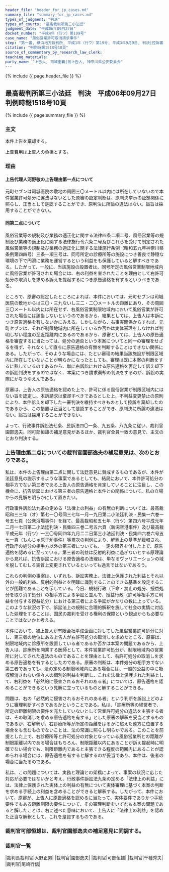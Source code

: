 ```yaml
---
header_file: "header_for_jp_cases.md"
summary_file: "summary_for_jp_cases.md"
types_of_judgment: "判決"
types_of_courts: "最高裁判所第三小法廷"
judgment_date: "平成06年09月27日"
docket_number: "平成4年（行ツ）第109号"
case_name: "風俗営業許可取消請求事件"
step: "第一審, 横浜地方裁判所, 平成1年（行ウ）第19号, 平成3年9月9日, 判決|控訴審, 東京高等裁判所, 平成3年（行コ）第105号平成4年3月18日, 判決"
citation: "判例時報1518号10頁"
source_of_commentary_by_research_law_clerk:
teaching_materials:
party_name: "上告人, 司城重義|被上告人, 神奈川県公安委員会"
---
```


{% include {{ page.header_file }}  %}

## 最高裁判所第三小法廷　判決　平成06年09月27日　判例時報1518号10頁

{% include {{ page.summary_file }}  %}






### 主文



本件上告を棄却する。

上告費用は上告人の負担とする。





### 理由



#### 上告代理人河野敬の上告理由第一点について

元町セブンは司城医院の敷地の周囲三〇メートル以内には所在していないので本件営業許可処分に違法はないとした原審の認定判断は、原判決挙示の証拠関係に照らし、正当として是認することができ、原判決に所論の違法はない。論旨は採用することができない。

#### 同第二点について

風俗営業等の規制及び業務の適正化に関する法律四条二項二号、風俗営業等の規制及び業務の適正化に関する法律施行令六条二号及びこれらを受けて制定された風俗営業等の規制及び業務の適正化に関する法律施行条例（昭和五九年神奈川県条例第四四号）三条一項三号は、同号所定の診療所等の施設につき善良で静穏な環境の下で円滑に業務を運営するという利益をも保護していると解すべきである。したがって、一般に、当該施設の設置者は、同号所定の風俗営業制限地域内に風俗営業が許可された場合には、右の利益を害されたことを理由として右許可処分の取消しを求める訴えを提起するにつき原告適格を有するというべきである。

ところで、原審の認定したところによれば、本件においては、元町セブンは司城医院の敷地からは三〇・三九ないし三二・二〇メートルの距離にあり、その周囲三〇メートル以内には所在せず、右風俗営業制限地域内において風俗営業が許可された場合には該当しないというのであるから、結果としては、上告人は本訴につき原告適格を有しないかにみえる。しかしながら、右事実関係からすれば、元町セブンは、それが制限地域内に所在しているか否かは実体審理をしなければ判明しない程度の至近距離内にあるのであるから、原審としては、上告人の原告適格を審査するに当たっては、処分の適否という本案についてと同一の審理をせざるを得ず、それなくして直ちに原告適格の有無を判断することはできない関係にある。したがって、そのような場合には、たとい審理の結果当該施設が制限区域内に所在していないことが明らかになったとしても、審理は既に本案の判断をするに熟しているのであるから、単に右訴訟における原告適格を否定して訴え却下の訴訟判決をするのではなく、本案につき請求棄却の判決をするのが、訴訟の実際にかなうゆえんである。

原審は、上告人の原告適格を認めた上で、許可に係る風俗営業が制限区域内にはない旨を認定し、本訴請求は棄却すべきであるとした上、不利益変更禁止の原則により、本件訴えを却下した一審判決を維持すべきものとして控訴を棄却したのであるから、この措置は正当として是認することができ、原判決に所論の違法はない。論旨は採用することができない。

よって、行政事件訴訟法七条、民訴法四〇一条、九五条、八九条に従い、裁判官園部逸夫、同可部恒雄の補足意見があるほか、裁判官全員一致の意見で、主文のとおり判決する。

### 上告理由第二点についての裁判官園部逸夫の補足意見は、次のとおりである。

私は、本件の上告理由第二点に関して法廷意見に賛成するものであるが、本件が法廷意見の説示するような事案であるとしても、結局において、本件許可処分の相手方でない第三者である上告人の原告適格を肯定していることに注目し、この機会に、抗告訴訟における第三者の原告適格と本件との関係について、私の立場からの見解を明らかにして置きたい。

行政事件訴訟法九条の定める「法律上の利益」の有無の判断については、最高裁昭和三三年（オ）第七一〇号同三七年一月一九日第二小法廷判決・民集一六巻一号五七頁（公衆浴場事件）を経て、最高裁昭和五七年（行ツ）第四六号平成元年二月一七日第二小法廷判決・民集四三巻二号五六頁（新潟空港事件）及び最高裁平成元年（行ツ）一三〇号同四年九月二二日第三小法廷判決・民集四六巻六号五七一頁（もんじゅ原子炉事件）等累次の判例により、解釈上の基準が緩和され、行政庁の処分の相手方以外の第三者についても、一定の限界を付した上で、原告適格を認めるに至っている。第三者の利益は反射的利益に過ぎないとする原理論から見れば、抗告訴訟における原告適格の法理は、単なるヴァリエーションの域を脱してむしろ実質上変更されているといっても過言ではないであろう。

これらの判例の事案は、いずれも、訴訟実務上、法律上保護された利益とそれ以外の一般的利益、反射的利益とを明確に識別することのできる基準を設定することが困難であることを示している。今日、規制行政（下命・禁止の処分、授益処分を取り消す処分）の相手方による争訟と並んで、授益行政（許可等相手方に利益を付与する授益処分）における第三者による争訟がかなりの数に上っている。このような状況の下で、訴訟法上の規制に合理的解釈を施して社会の実情に対応した処理をすることは、国民の裁判を受ける権利の保障という観点からも必要なことではないかと考える。

本件において、被上告人が有限会社平成企画に対してした風俗営業許可処分に対し、第三者の地位にある上告人が右許可処分の取消しを求めたところ、原審は、制限地域内に診療所を設置している者であるか否かは本案の問題であるから、上告人は、診療所を開業する医師として、本件営業許可処分が、制限地域内の営業所に対してされた違法のものであることを理由として、右許可処分の取消しを求める原告適格を有するとしたのである。原審の判断は、本件処分の相手方でない第三者であっても、法の定める制限地域内にある場合には、一般的公益の中に吸収解消されない個々人の個別的利益を判断し、これを法律上保護された利益として、右利益を「必然的に侵害されるおそれのある者」については、原告適格を認めることができるという見解に立っているものと解することができる。

問題は、右の「必然的に侵害されるおそれのある者」という判断を訴訟上どのように審理判断すべきであるかということである。私は、「診療所等の経営者で、所定の距離制限の要件を充たしていないとして営業許可処分の違法を主張する者は、その取消しを求める原告適格を有する」とした原審の解釈を妥当とするものであるが、右解釈が、右診療所等が所定の距離をはるかに超えた遠方に位置する場合をも含むものでないことは、法の常識に照らし明らかである。このことを前提とした上で、右診療所等と許可処分の対象となっている風俗営業所との距離が制限距離以内である場合はもちろん、制限距離以内にあることが訴え提起時に明確でない場合でも、制限距離内であると主張できる程度の範囲内にあることが認められる場合には、原告適格を有すると解するのが妥当であり、本件は、後者の場合に当たるのである。

私は、この問題については、実務と理論との架橋によって、事案の状況に応じた対応が必要ではないかと考え、行政事件訴訟法九条の定める「法律上の利益」には、法律上保護された実体上の利益の有無について実体審理に基づく本案の判断を求める手続上の利益を含めることができると解釈する。したがって、本件において、原審が、上告人に原告適格を認めるに当たって、実体要件でありかつ手続要件でもある距離制限の要件について、その審理判断をいずれも本案の問題であると解したことは、右に述べた意味において、上告人に「法律上の利益」を認めた正当な解釈として、これを是認するものである。

### 裁判官可部恒雄は、裁判官園部逸夫の補足意見に同調する。

### 裁判官一覧

|裁判長裁判官|大野正男|
|裁判官|園部逸夫|
|裁判官|可部恒雄|
|裁判官|千種秀夫|
|裁判官|尾崎行信|



